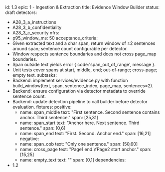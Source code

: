 id: 1.3
epic: 1 - Ingestion & Extraction
title: Evidence Window Builder
status: draft
detectors:
  - A28_3_a_instructions
  - A28_3_b_confidentiality
  - A28_3_c_security
nfrs:
  - p95_window_ms: 50
acceptance_criteria:
  - Given extracted text and a char span, return window of ±2 sentences around span; sentence count configurable per detector.
  - Window respects sentence boundaries and does not cross page_map boundaries.
  - Span outside text yields error { code:'span_out_of_range', message }.
  - Unit tests cover spans at start, middle, end; out-of-range; cross-page; empty text.
subtasks:
  - Backend: implement services/evidence.py with function build_window(text, span, sentence_index, page_map, sentences=2).
  - Backend: ensure configuration via detector metadata to override sentence count.
  - Backend: update detection pipeline to call builder before detector evaluation.
fixtures:
  positive:
    - name: span_middle
      text: "First sentence. Second sentence contains anchor. Third sentence."
      span: [25,31]
    - name: span_start
      text: "Anchor here. Next sentence. Third sentence."
      span: [0,6]
    - name: span_end
      text: "First. Second. Anchor end."
      span: [16,21]
  negative:
    - name: span_oob
      text: "Only one sentence."
      span: [50,60]
    - name: cross_page
      text: "Page1 end.\fPage2 start anchor."
      span: [15,25]
    - name: empty_text
      text: ""
      span: [0,1]
dependencies:
  - 1.2
